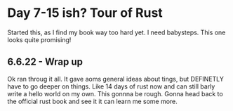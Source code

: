 # Day 7-15 ish? Tour of Rust

Started this, as I find my book way too hard yet. I need babysteps. This one
looks quite promising!

## 6.6.22 - Wrap up
Ok ran throug it all. It gave aoms general ideas about tings, but DEFINETLY have to go deeper on things. Like 14 days of rust now and can still barly write a hello world on my own. This gonnna be rough. Gonna head back to the official rust book and see it it can learn me some more. 

